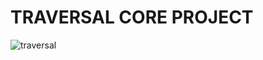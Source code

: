 # TRAVERSAL CORE PROJECT
 
 

![traversal](https://user-images.githubusercontent.com/49559289/216481326-520cc8c0-3c09-41b5-84d5-41f0d4b3aba7.JPG)
